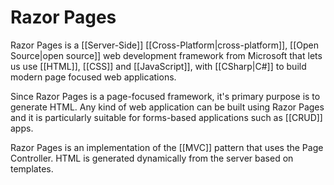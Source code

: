 # Razor Pages
Razor Pages is a [[Server-Side]] [[Cross-Platform|cross-platform]], [[Open Source|open source]] web development framework from Microsoft that lets us use [[HTML]], [[CSS]] and [[JavaScript]], with [[CSharp|C#]] to build modern page focused web applications.

Since Razor Pages is a page-focused framework, it's primary purpose is to generate HTML. Any kind of web application can be built using Razor Pages and it is particularly suitable for forms-based applications such as [[CRUD]] apps.

Razor Pages is an implementation of the [[MVC]] pattern that uses the Page Controller. HTML is generated dynamically from the server based on templates.